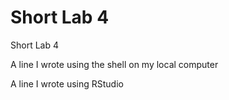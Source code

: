 # Short Lab 4
Short Lab 4

A line I wrote using the shell on my local computer

A line I wrote using RStudio